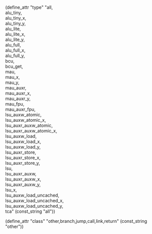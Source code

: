 (define_attr "type"
 "all,\
  alu_tiny,\
  alu_tiny_x,\
  alu_tiny_y,\
  alu_lite, \
  alu_lite_x, \
  alu_lite_y, \
  alu_full,\
  alu_full_x,\
  alu_full_y,\
  bcu,\
  bcu_get,\
  mau,\
  mau_x,\
  mau_y,\
  mau_auxr, \
  mau_auxr_x, \
  mau_auxr_y, \
  mau_fpu,\
  mau_auxr_fpu,\
  lsu_auxw_atomic,\
  lsu_auxw_atomic_x,\
  lsu_auxr_auxw_atomic,\
  lsu_auxr_auxw_atomic_x,\
  lsu_auxw_load,\
  lsu_auxw_load_x,\
  lsu_auxw_load_y,\
  lsu_auxr_store,\
  lsu_auxr_store_x,\
  lsu_auxr_store_y,\
  lsu,\
  lsu_auxr_auxw,\
  lsu_auxr_auxw_x,\
  lsu_auxr_auxw_y,\
  lsu_x, \
  lsu_auxw_load_uncached,\
  lsu_auxw_load_uncached_x,\
  lsu_auxw_load_uncached_y,\
  tca"
  (const_string "all"))

(define_attr "class" "other,branch,jump,call,link,return" (const_string "other"))

